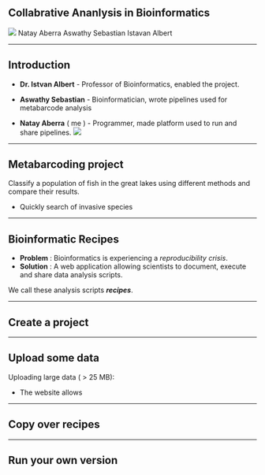 ## Collabrative Ananlysis in Bioinformatics 
![](./bioinfo.jpg ) 
Natay Aberra 
Aswathy Sebastian 
Istavan Albert 


---

## Introduction 

- __Dr. Istvan Albert__ - Professor of Bioinformatics, enabled the project.

- __Aswathy Sebastian__ - Bioinformatician, wrote pipelines used for metabarcode analysis

- __Natay Aberra__ ( me ) - Programmer, made platform used to run and share pipelines. 
![](./sta.png)

---

## Metabarcoding project

Classify a population of fish in the great lakes using different methods and compare their results. 

- Quickly search of invasive species 

---

## Bioinformatic Recipes

- __Problem__ : Bioinformatics is experiencing a _reproducibility crisis_. 
- __Solution__ :  A web application allowing scientists to document, execute and share data analysis scripts. 

We call these analysis scripts ___recipes___. 
  


---
## Create a project

---

## Upload some data
Uploading large data ( > 25 MB):

- The website allows  


---
## Copy over recipes 

---
## Run your own version 





